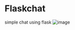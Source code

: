 # Flaskchat
simple chat using flask
![image](https://github.com/user-attachments/assets/7bc22a41-90e5-463b-9cb2-fddab6c85332)
